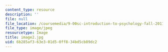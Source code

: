 ```yaml
---
content_type: resource
description: ''
file: null
file_location: /coursemedia/9-00sc-introduction-to-psychology-fall-2011/6b285af363e301d50ff834bd5cb89dc2_image2.jpg
file_type: image/jpeg
resourcetype: Image
title: image2.jpg
uid: 6b285af3-63e3-01d5-0ff8-34bd5cb89dc2
---
```

